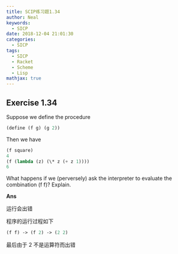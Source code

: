 ```yaml
---
title: SCIP练习题1.34
author: Neal
keywords:
  - SICP
date: 2018-12-04 21:01:30
categories:
  - SICP
tags:
  - SICP
  - Racket
  - Scheme
  - Lisp
mathjax: true
---
```


## Exercise 1.34

Suppose we define the procedure

```scheme
(define (f g) (g 2))
```

Then we have

```scheme
(f square)
4
(f (lambda (z) (\* z (+ z 1))))
6
```

What happens if we (perversely) ask the interpreter to evaluate the combination (f f)? Explain.

**Ans**

运行会出错

程序的运行过程如下

```scheme
(f f) -> (f 2) -> (2 2)
```

最后由于 2 不是运算符而出错
